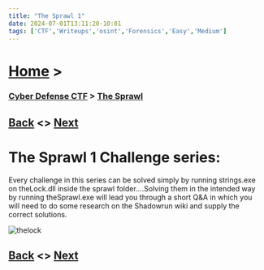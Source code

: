 ```yaml
---
title: "The Sprawl 1"
date: 2024-07-01T13:11:20-10:01
tags: ['CTF','Writeups','osint','Forensics','Easy','Medium']
---
```


# [Home](https://jjolley91.github.io/blog/) >

###  [Cyber Defense CTF](https://jjolley91.github.io/blog/level_effect_cyber_defense_ctf_2024/) >  [The Sprawl](https://jjolley91.github.io/blog/level_effect_cyber_defense_ctf_2024/the_sprawl/)

## [Back](https://jjolley91.github.io/blog/level_effect_cyber_defense_ctf_2024/the_sprawl/)  <> [Next](https://jjolley91.github.io/blog/level_effect_cyber_defense_ctf_2024/the_sprawl/the_sprawl_2)

# The Sprawl 1 Challenge series:
 

 Every challenge in this series can be solved simply by running strings.exe on theLock.dll inside the sprawl folder....Solving them in the intended way by running theSprawl.exe will lead you through a short Q&A in which you will need to do some research on the Shadowrun wiki and supply the correct solutions.


 ![thelock](https://github.com/jjolley91/blog/tree/main/static/le_ctf_24/thelock.png?raw=true)


 ## [Back](https://jjolley91.github.io/blog/level_effect_cyber_defense_ctf_2024/the_sprawl/)  <> [Next](https://jjolley91.github.io/blog/level_effect_cyber_defense_ctf_2024/the_sprawl/the_sprawl_2)